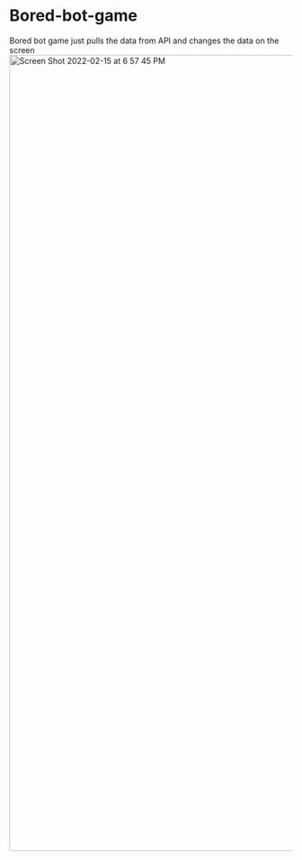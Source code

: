 # Bored-bot-game
Bored bot game just pulls the data from API and changes the data on the screen
<img width="1416" alt="Screen Shot 2022-02-15 at 6 57 45 PM" src="https://user-images.githubusercontent.com/65924250/154043740-841f6d11-5574-46fe-bd69-4ea7a89deff1.png">
